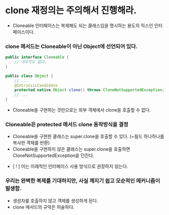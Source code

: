 # clone 재정의는 주의해서 진행해라.

- Cloneable 인터페이스는 복제해도 되는 클래스임을 명시하는 용도의 믹스인 인터페이스이다.


### clone 메서드는 Cloneable이 아닌 Object에 선언되어 있다.
```java
public interface Cloneable {
    // 아무것도 없다.
}
```
```java
public class Object {
    // ...
    @IntrinsicCandidate
    protected native Object clone() throws CloneNotSupportedException;
    // ...
}

```
- Cloneable을 구현하는 것만으로는 외부 객체에서 clone을 호출할 수 없다.

### Cloneable은 protected 메서드 clone 동작방식을 결정
- Cloneable을 구현한 클래스는 super.clone을 호출할 수 있다. (=필드 하나하나를 복사한 객체를 반환)
- Cloneable을 구현하지 않은 클래스는 super.clone을 호출하면 CloneNotSupportedException을 던진다.

+ [ ! ] 이는 이례적인 인터페이스 사용 방식으로 권장하지 않는다.

### 우리는 완벽한 복제를 기대하지만, 사실 깨지기 쉽고 모순적인 메커니즘이 발생함.
- 생성자를 호출하지 않고 객체를 생성하게 된다.
- clone 메서드의 규약은 허술하다.


